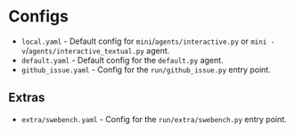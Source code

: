 # Configs

* `local.yaml` - Default config for `mini`/`agents/interactive.py` or `mini -v`/`agents/interactive_textual.py` agent.
* `default.yaml` - Default config for the `default.py` agent.
* `github_issue.yaml` - Config for the `run/github_issue.py` entry point.

## Extras

* `extra/swebench.yaml` - Config for the `run/extra/swebench.py` entry point.